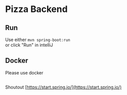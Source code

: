 # Pizza Backend

## Run

Use either `mvn spring-boot:run` \
or click "Run" in intelliJ


## Docker

Please use docker


##


Shoutout [https://start.spring.io/](https://start.spring.io/)